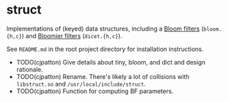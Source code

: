 struct
======

Implementations of (keyed) data structures, including a [Bloom
filters](https://en.wikipedia.org/wiki/Bloom_filter) (`bloom.{h,c}`) and
[Bloomier filters](https://arxiv.org/abs/0807.0928) (`dicet.{h,c}`).

See `README.md` in the root project directory for installation instructions.

- TODO(cjpatton) Give details about tiny, bloom, and dict and design rationale.
- TODO(cjpatton) Rename. There's likely a lot of collisions with `libstruct.so` and
   `/usr/local/include/struct`.
- TODO(cjpatton) Function for computing BF parameters.
